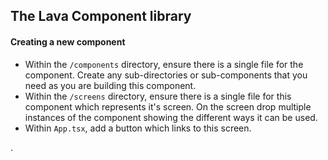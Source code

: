 ## The Lava Component library

#### Creating a new component

- Within the `/components` directory, ensure there is a single file for the component. Create any sub-directories or sub-components that you need as you are building this component.
- Within the `/screens` directory, ensure there is a single file for this component which represents it's screen. On the screen drop multiple instances of the component showing the different ways it can be used.
- Within `App.tsx`, add a button which links to this screen.

.